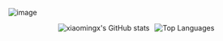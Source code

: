 ![image](https://github.com/user-attachments/assets/0b0ecbc4-660c-448d-b8e7-8aec4e5a9ea2)

<div style="display: flex; justify-content: center; align-items: center; gap: 10px;">
  <img src="https://github-readme-stats.vercel.app/api?username=XiaomingX&show_icons=true&theme=gruvbox&count_private=true" alt="xiaomingx's GitHub stats"/>
  <img src="https://github-readme-stats.vercel.app/api/top-langs?username=XiaomingX&hide_border=true&no-bg=true&no-frame=true&layout=compact&theme=transparent&langs_count=10" alt="Top Languages"/>
</div>
